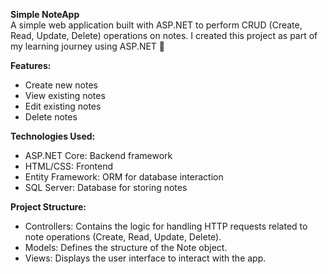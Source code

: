 **Simple NoteApp**<br /> 
A simple web application built with ASP.NET to perform CRUD (Create, Read, Update, Delete) operations on notes. I created this project as part of my learning journey using ASP.NET :tada: <br/>

**Features:**
- Create new notes
- View existing notes
- Edit existing notes
- Delete notes <br/>

**Technologies Used:** <br/>
- ASP.NET Core: Backend framework
- HTML/CSS: Frontend
- Entity Framework: ORM for database interaction
- SQL Server: Database for storing notes<br/>

**Project Structure:**
- Controllers: Contains the logic for handling HTTP requests related to note operations (Create, Read, Update, Delete).
- Models: Defines the structure of the Note object.
- Views: Displays the user interface to interact with the app.
